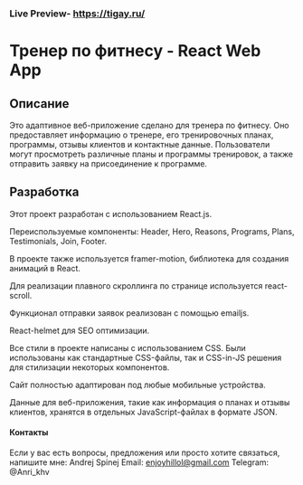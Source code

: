 ### Live Preview- https://tigay.ru/

# Тренер по фитнесу - React Web App

## Описание

Это адаптивное веб-приложение сделано для тренера по фитнесу. Оно предоставляет информацию о тренере, его тренировочных планах, программы, отзывы клиентов и контактные данные. Пользователи могут просмотреть различные планы и программы тренировок, а также отправить заявку на присоединение к программе.

## Разработка

Этот проект разработан с использованием React.js.

Переиспользуемые компоненты: Header, Hero, Reasons, Programs, Plans, Testimonials, Join, Footer.

В проекте также используется framer-motion, библиотека для создания анимаций в React.

Для реализации плавного скроллинга по странице используется react-scroll.

Функционал отправки заявок реализован с помощью emailjs.

React-helmet для SEO оптимизации.

Все стили в проекте написаны с использованием CSS. Были использованы как стандартные CSS-файлы, так и CSS-in-JS решения для стилизации некоторых компонентов.

Сайт полностью адаптирован под любые мобильные устройства.

Данные для веб-приложения, такие как информация о планах и отзывы клиентов, хранятся в отдельных JavaScript-файлах в формате JSON.

#### Контакты

Если у вас есть вопросы, предложения или просто хотите связаться, напишите мне:
Andrej Spinej
Email: enjoyhillol@gmail.com
Telegram: @Anri_khv
